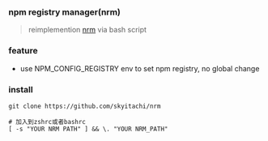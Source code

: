 ### npm registry manager(nrm)
> reimplemention [nrm](https://github.com/Pana/nrm) via bash script

### feature
- use NPM_CONFIG_REGISTRY env to set npm registry, no global change

### install
```
git clone https://github.com/skyitachi/nrm

# 加入到zshrc或者bashrc
[ -s "YOUR NRM PATH" ] && \. "YOUR NRM_PATH"

```
